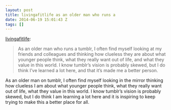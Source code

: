```yaml
---
layout: post
title: livingafitlife as an older man who runs a
date: 2014-06-19 15:01:43 Z
tags: []
---
```

[livingafitlife](http://livingafitlife.tumblr.com/post/89092973794/as-an-older-man-who-runs-a-tumblr-i-often-find):

> As an older man who runs a tumblr, I often find myself looking at my friends and colleagues and thinking how clueless they are about what younger people think, what they really want out of life, and what they value in this world. I know tumblr’s vision is probably skewed, but I do think I’ve learned a lot here, and that it’s made me a better person.

As an older man on tumblr, I often find myself looking in the mirror thinking how clueless I am about what younger people think, what they really want out of life, what they value in this world. I know tumblr’s vision is probably skewed, but I do think I am learning a lot here and it is inspiring to keep trying to make this a better place for all.
